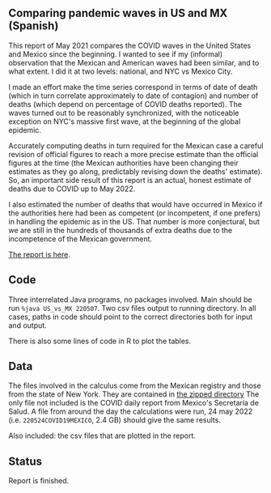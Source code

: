## Comparing pandemic waves in US and MX (Spanish)

This report of May 2021 compares the COVID waves in the United States and Mexico since the beginning.
I wanted to see if my (informal) observation that the Mexican and American waves had been similar, and
to what extent. I did it at two levels: national, and NYC vs Mexico City.

I made an effort make the time series correspond in terms of date of death (which in turn correlate approximately
to date of contagion) and number of deaths (which depend on percentage of COVID deaths reported). The waves
turned out to be reasonably synchronized, with the noticeable exception on NYC's massive first wave, at
the beginning of the global epidemic.

Accurately computing deaths in turn required for the Mexican case a careful revision of official figures
to reach a more precise estimate than the official figures at the time (the Mexican authorities have been
changing their estimates as they go along, predictably revising down the deaths' estimate). So, an important
side result of this report is an actual, honest estimate of deaths due to COVID up to May 2022.

I also estimated the number of deaths that would have occurred in Mexico if the authorities here had been
as competent (or incompetent, if one prefers) in handling the epidemic as in the US. That number is more
conjectural, but we are still in the hundreds of thousands of extra deaths due to the incompetence of the
Mexican government.

[The report is here](Comparando%20Olas%20Pandemicas%20MX%20vs%20EEUU.pdf). 


## Code

Three interrelated Java programs, no packages involved. Main should be run `%java US_vs_MX 220507`.
Two csv files output to running directory. In all cases, paths in code should point to the correct
directories both for input and output.

There is also some lines of code in R to plot the tables.


## Data

The files involved in the calculus come from the Mexican registry and those from the state of New York.
They are contained in [the zipped directory](./zip.rar)
The only file not included is the COVID daily report from Mexico's Secretaría de Salud.
A file from around the day the calculations were run, 24 may 2022 (i.e. `220524COVID19MEXICO`, 2.4 GB) 
should give the same results. 

Also included: the csv files that are plotted in the report.


## Status

Report is finished.
